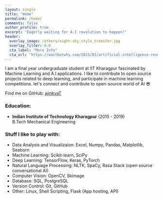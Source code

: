 ```yaml
---
layout: single
title: "Home"
permalink: /home/
comments: false
author_profile: true
excerpt: "Eagerly waiting for A.I revolution to happen!"
header:
  overlay_image: /others/night-sky_style_transfer.jpg
  overlay_filter: 0.0
  cta_label: "More Info"
  cta_url: "https://waitbutwhy.com/2015/01/artificial-intelligence-revolution-1.html"
---
```



I am a final year undergraduate student at IIT Kharagpur fascinated by Machine Learning and A.I applications. I like to contribute to open source projects related to deep learning, and participate in machine learning competitions. let's connect and contribute to open-source world of AI :sunglasses:

Find me on GitHub: [ajinkyaT](http://github.com/ajinkyaT)


### Education:
- **Indian Institute of Technology Kharagpur** (2015 - 2019)   
  B.Tech Mechanical Engineering


### Stuff I like to play with:
- Data Analysis and Visualizaion: Excel, Numpy, Pandas, Matplotlib, Seaborn
- Machine Learning: Scikit-learn, SciPy 
- Deep Learning: TensorFlow, Keras, PyTorch
- Natural Language Processing: NLTK, SpaCy, Rasa Stack (open source conversational AI)
- Computer Vision: OpenCV, Skimage
- Database: SQL, PostgreSQL
- Version Control: Git, GitHub
- Other: Linux, Shell Scripting, Flask (App hosting, API)
